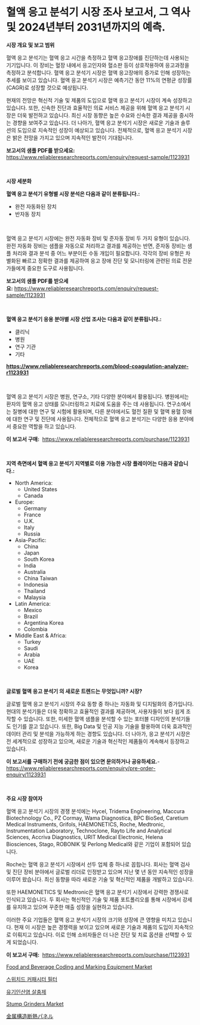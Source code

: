 <p><h1>혈액 응고 분석기 시장 조사 보고서, 그 역사 및 2024년부터 2031년까지의 예측.</h1></p><p><strong>시장 개요 및 보고 범위</strong></p>
<p><p>혈액 응고 분석기는 혈액 응고 시간을 측정하고 혈액 응고장애를 진단하는데 사용되는 기기입니다. 이 장비는 혈장 내에서 응고인자와 혈소판 등이 상호작용하여 응고과정을 측정하고 분석합니다. 혈액 응고 분석기 시장은 혈액 응고장애의 증가로 인해 성장하는 추세를 보이고 있습니다. 혈액 응고 분석기 시장은 예측기간 동안 11%의 연평균 성장률(CAGR)로 성장할 것으로 예상됩니다.</p><p>현재의 전망은 혁신적 기술 및 제품의 도입으로 혈액 응고 분석기 시장이 계속 성장하고 있습니다. 또한, 신속한 진단과 효율적인 의료 서비스 제공을 위해 혈액 응고 분석기 시장은 더욱 발전하고 있습니다. 최신 시장 동향은 높은 수요와 신속한 결과 제공을 중시하는 경향을 보여주고 있습니다. 더 나아가, 혈액 응고 분석기 시장은 새로운 기술과 솔루션의 도입으로 지속적인 성장이 예상되고 있습니다. 전체적으로, 혈액 응고 분석기 시장은 밝은 전망을 가지고 있으며 지속적인 발전이 기대됩니다.</p></p>
<p><strong>보고서의 샘플 PDF를 받으세요:</strong> <a href="https://www.reliableresearchreports.com/enquiry/request-sample/1123931">https://www.reliableresearchreports.com/enquiry/request-sample/1123931</a></p>
<p>&nbsp;</p>
<p><strong>시장 세분화</strong></p>
<p><strong>혈액 응고 분석기 유형별 시장 분석은 다음과 같이 분류됩니다.:</strong></p>
<p><ul><li>완전 자동화된 장치</li><li>반자동 장치</li></ul></p>
<p>&nbsp;</p>
<p><p>혈액 응고 분석기 시장에는 완전 자동화 장비 및 준자동 장비 두 가지 유형이 있습니다. 완전 자동화 장비는 샘플을 자동으로 처리하고 결과를 제공하는 반면, 준자동 장비는 샘플 처리와 결과 분석 중 어느 부분이든 수동 개입이 필요합니다. 각각의 장비 유형은 차별화된 빠르고 정확한 결과를 제공하여 응고 장애 진단 및 모니터링에 관련된 의료 전문가들에게 중요한 도구로 사용됩니다.</p></p>
<p><strong>보고서의 샘플 PDF를 받으세요:</strong>&nbsp;<a href="https://www.reliableresearchreports.com/enquiry/request-sample/1123931">https://www.reliableresearchreports.com/enquiry/request-sample/1123931</a></p>
<p>&nbsp;</p>
<p><strong> 혈액 응고 분석기 응용 분야별 시장 산업 조사는 다음과 같이 분류됩니다.:</strong></p>
<p><ul><li>클리닉</li><li>병원</li><li>연구 기관</li><li>기타</li></ul></p>
<p><strong><a href="https://www.reliableresearchreports.com/blood-coagulation-analyzer-r1123931">https://www.reliableresearchreports.com/blood-coagulation-analyzer-r1123931</a></strong></p>
<p>&nbsp;</p>
<p><p>혈액 응고 분석기 시장은 병원, 연구소, 기타 다양한 분야에서 활용됩니다. 병원에서는 환자의 혈액 응고 상태를 모니터링하고 치료에 도움을 주는 데 사용됩니다. 연구소에서는 질병에 대한 연구 및 시험에 활용되며, 다른 분야에서도 혈전 질환 및 혈액 용혈 장애에 대한 연구 및 진단에 사용됩니다. 전체적으로 혈액 응고 분석기는 다양한 응용 분야에서 중요한 역할을 하고 있습니다.</p></p>
<p><strong>이 보고서 구매:</strong>&nbsp; <a href="https://www.reliableresearchreports.com/purchase/1123931">https://www.reliableresearchreports.com/purchase/1123931</a></p>
<p>&nbsp;</p>
<p><strong>지역 측면에서 혈액 응고 분석기 지역별로 이용 가능한 시장 플레이어는 다음과 같습니다.:</strong></p>
<p><ul>
    <li>
        North America:
        <ul>
            <li>United States</li>
            <li>Canada</li>
        </ul>
    </li>
    <li>
        Europe:
        <ul>
            <li>Germany</li>
            <li>France</li>
            <li>U.K.</li>
            <li>Italy</li>
            <li>Russia</li>
        </ul>
    </li>
    <li>
        Asia-Pacific:
        <ul>
            <li>China</li>
            <li>Japan</li>
            <li>South Korea</li>
            <li>India</li>
            <li>Australia</li>
            <li>China Taiwan</li>
            <li>Indonesia</li>
            <li>Thailand</li>
            <li>Malaysia</li>
        </ul>
    </li>
    <li>
        Latin America:
        <ul>
            <li>Mexico</li>
            <li>Brazil</li>
            <li>Argentina Korea</li>
            <li>Colombia</li>
        </ul>
    </li>
    <li>
        Middle East & Africa:
        <ul>
            <li>Turkey</li>
            <li>Saudi</li>
            <li>Arabia</li>
            <li>UAE</li>
            <li>Korea</li>
        </ul>
    </li>
    </ul></p>
<p>&nbsp;</p>
<p><strong>글로벌 혈액 응고 분석기 의 새로운 트렌드는 무엇입니까? 시장?</strong></p>
<p><p>글로벌 혈액 응고 분석기 시장의 주요 동향 중 하나는 자동화 및 디지털화의 증가입니다. 현대의 분석기들은 더욱 정확하고 효율적인 결과를 제공하며, 사용자들이 보다 쉽게 조작할 수 있습니다. 또한, 미세한 혈액 샘플을 분석할 수 있는 포터블 디자인의 분석기들도 인기를 끌고 있습니다. 또한, Big Data 및 인공 지능 기술을 활용하여 더욱 효과적인 데이터 관리 및 분석을 가능하게 하는 경향도 있습니다. 더 나아가, 응고 분석기 시장은 전 세계적으로 성장하고 있으며, 새로운 기술과 혁신적인 제품들이 계속해서 등장하고 있습니다.</p></p>
<p><strong>이 보고서를 구매하기 전에 궁금한 점이 있으면 문의하거나 공유하세요.</strong>- <a href="https://www.reliableresearchreports.com/enquiry/pre-order-enquiry/1123931">https://www.reliableresearchreports.com/enquiry/pre-order-enquiry/1123931</a></p>
<p>&nbsp;</p>
<p><strong>주요 시장 참여자</strong></p>
<p><p>혈액 응고 분석기 시장의 경쟁 분석에는 Hycel, Tridema Engineering, Maccura Biotechnology Co., PZ Cormay, Wama Diagnostica, BPC BioSed, Caretium Medical Instruments, Grifols, HAEMONETICS, Roche, Medtronic, Instrumentation Laboratory, Technoclone, Rayto Life and Analytical Sciences, Accriva Diagnostics, URIT Medical Electronic, Helena Biosciences, Stago, ROBONIK 및 Perlong Medical와 같은 기업이 포함되어 있습니다.</p><p>Roche는 혈액 응고 분석기 시장에서 선두 업체 중 하나로 꼽힙니다. 회사는 혈액 검사 및 진단 장비 분야에서 글로벌 리더로 인정받고 있으며 지난 몇 년 동안 지속적인 성장을 이루어 왔습니다. 최신 동향을 따라 새로운 기술 및 혁신적인 제품을 개발하고 있습니다.</p><p>또한 HAEMONETICS 및 Medtronic은 혈액 응고 분석기 시장에서 강력한 경쟁사로 인식되고 있습니다. 두 회사는 혁신적인 기술 및 제품 포트폴리오를 통해 시장에서 강세를 유지하고 있으며 꾸준한 매출 성장을 실현하고 있습니다.</p><p>이러한 주요 기업들은 혈액 응고 분석기 시장의 크기와 성장에 큰 영향을 미치고 있습니다. 현재 이 시장은 높은 경쟁력을 보이고 있으며 새로운 기술과 제품의 도입이 지속적으로 이뤄지고 있습니다. 이로 인해 소비자들은 더 나은 진단 및 치료 옵션을 선택할 수 있게 되었습니다.</p></p>
<p><strong>이 보고서 구매:</strong>&nbsp;&nbsp;<a href="https://www.reliableresearchreports.com/purchase/1123931">https://www.reliableresearchreports.com/purchase/1123931</a></p>
<p><p><a href="https://github.com/dx0328/Market-Research-Report-List-2/blob/main/food-and-beverage-coding-and-marking-equipment-market.md">Food and Beverage Coding and Marking Equipment Market</a></p><p><a href="https://github.com/CliftonFisher9067/Market-Research-Report-List-1/blob/main/170771024551.md">스위치드 커패시터 필터</a></p><p><a href="https://github.com/fernandotryO5lson96765/Market-Research-Report-List-1/blob/main/869010724552.md">유기인산염 살충제</a></p><p><a href="https://github.com/Glendatilghmankmgz0rbhwpy/Market-Research-Report-List-2/blob/main/stump-grinders-market.md">Stump Grinders Market</a></p><p><a href="https://github.com/mreklxf44233/Market-Research-Report-List-1/blob/main/402618926464.md">金属構造断熱パネル</a></p></p>